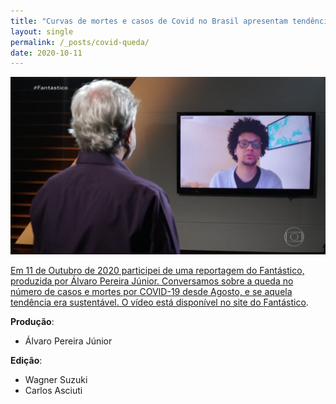 ```yaml
---
title: "Curvas de mortes e casos de Covid no Brasil apresentam tendência de queda"
layout: single
permalink: /_posts/covid-queda/
date: 2020-10-11
---
```


<a href="https://andersonbrito.github.io/_posts/covid-queda/"><img src="/assets/images/cover-f1.png" width="700">

Em 11 de Outubro de 2020 participei de uma reportagem do Fantástico, produzida por Álvaro Pereira Júnior. Conversamos sobre a queda no número de casos e mortes por COVID-19 desde Agosto, e se aquela tendência era sustentável. O vídeo está disponível no site do [Fantástico](https://g1.globo.com/fantastico/noticia/2020/10/11/curvas-de-mortes-e-casos-de-covid-no-brasil-apresentam-tendencia-de-queda.ghtml).

**Produção**:
- Álvaro Pereira Júnior

**Edição**:
- Wagner Suzuki
- Carlos Asciuti
